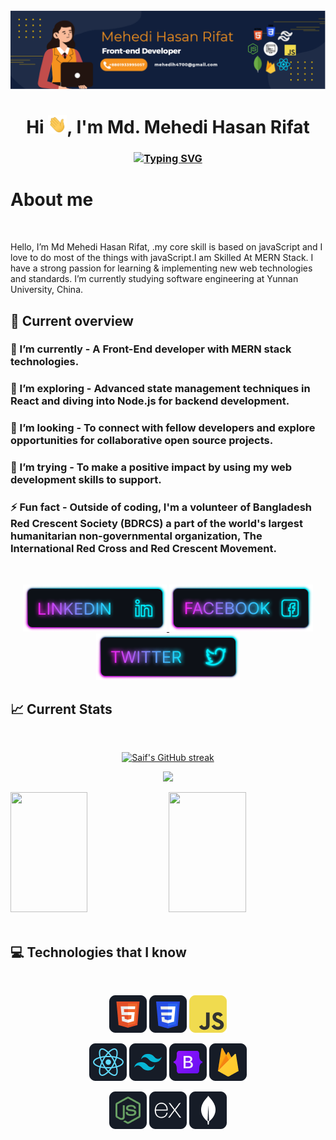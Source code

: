 <a href="https://www.linkedin.com/in/rokonroni/">
<img src="https://raw.githubusercontent.com/mehhed/mehhed/main/Screenshot%202023-12-09%20144241.png" />
</a>
<h1 align="center">Hi <img src="https://raw.githubusercontent.com/ABSphreak/ABSphreak/master/gifs/Hi.gif" width="30px">, I'm  Md. Mehedi Hasan Rifat</h1>
<div align="center">
<h3  align="center" >
<a href="https://github.com/mehhed"><img src="https://readme-typing-svg.herokuapp.com?font=Fira+Code&weight=900&size=35&pause=1000&vCenter=true&random=true&width=500&lines=Front+End+Developer;Web+Developer;MERN+Stack+Developer" alt="Typing SVG" /></a>
</h3>
</div>
<h1>About me</h1>
<br /S>
<p>Hello, I’m Md Mehedi Hasan Rifat, .my core skill is based on javaScript
and I love to do most of the things with javaScript.I am Skilled At MERN Stack. I have a strong passion
for learning & implementing new web technologies and standards. I’m currently studying software engineering at Yunnan University, China.</p>



## :eyes: Current overview

### 🔭 I’m currently - A Front-End developer with MERN stack technologies. 
### 🌱 I’m exploring - Advanced state management techniques in React and diving into Node.js for backend development.
### 👯 I’m looking - To connect with fellow developers and explore opportunities for collaborative open source projects.
### 🤔  I’m trying - To make a positive impact by using my web development skills to support.
### ⚡ Fun fact - Outside of coding, I'm a volunteer of Bangladesh Red Crescent Society (BDRCS) a part of the world's largest humanitarian non-governmental organization, The International Red Cross and Red Crescent Movement.


<br />

<p align="center">
  <a href="https://www.linkedin.com/in/rokonroni" target="_blank">
    <img height="75" src="https://raw.githubusercontent.com/rokonroni/rokonroni/main/images/icons/Linkedin.png">
  </a>
  <a href="https://www.facebook.com/dev.rokonroni/" target="_blank">
    <img height="75" src="https://raw.githubusercontent.com/rokonroni/rokonroni/main/images/icons/Facebook.png">
  </a>
  <a href="https://twitter.com/rokon_roni" target="_blank">
    <img height="75" src="https://raw.githubusercontent.com/rokonroni/rokonroni/main/images/icons/Twitter.png">
  </a>
</p>


## :chart_with_upwards_trend: Current Stats

<br />
<p align="center">
  <a href="https://github.com/mehhed">
    <img src="https://github-readme-streak-stats.herokuapp.com/?user=mehhed&theme=radical&border=7F3FBF&background=0D1117" alt="Saif's GitHub streak"/>
  </a>
</p>

<p align="center">
  <a href="https://github.com/mehhed">
    <img src="https://github-profile-summary-cards.vercel.app/api/cards/profile-details?username=mehhed&theme=outrun"/>
  </a>
</p>

<a> 
    <a href="https://github.com/mehhed"><img  src="https://github-profile-summary-cards.vercel.app/api/cards/stats?username=mehhed&theme=outrun" height="192px" width="49.5%"/></a>
  <a href="https://github.com/mehhed"><img src="https://github-profile-summary-cards.vercel.app/api/cards/productive-time?username=mehhed&theme=outrun&utcOffset=8" height="192px" width="49.5%"/></a>
  <br/>
</a>
</br>


## :computer: Technologies that I know

<br>
<p align="center">
<img src="https://raw.githubusercontent.com/rokonroni/rokonroni/main/images/icons/HTML.png"/>
<img src="https://raw.githubusercontent.com/rokonroni/rokonroni/main/images/icons/css.png"/>
<img src="https://raw.githubusercontent.com/rokonroni/rokonroni/main/images/icons/JavaScript.png"/>
</p>
<p align="center">
<img src="https://raw.githubusercontent.com/rokonroni/rokonroni/main/images/icons/react.png"/>
<img src="https://raw.githubusercontent.com/rokonroni/rokonroni/main/images/icons/tailwind.png"/>
<img src="https://raw.githubusercontent.com/rokonroni/rokonroni/main/images/icons/Bootsrap.png"/>
<img src="https://raw.githubusercontent.com/rokonroni/rokonroni/main/images/icons/firebase.png"/>
</p>
<p align="center">
<img src="https://raw.githubusercontent.com/rokonroni/rokonroni/main/images/icons/node.png"/>
<img src="https://raw.githubusercontent.com/rokonroni/rokonroni/main/images/icons/express.png"/>
<img src="https://raw.githubusercontent.com/rokonroni/rokonroni/main/images/icons/mongo.png"/>
</p><br/>
